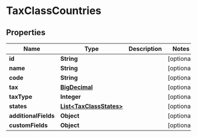 

# TaxClassCountries

## Properties

Name | Type | Description | Notes
------------ | ------------- | ------------- | -------------
**id** | **String** |  |  [optional]
**name** | **String** |  |  [optional]
**code** | **String** |  |  [optional]
**tax** | [**BigDecimal**](BigDecimal.md) |  |  [optional]
**taxType** | **Integer** |  |  [optional]
**states** | [**List&lt;TaxClassStates&gt;**](TaxClassStates.md) |  |  [optional]
**additionalFields** | **Object** |  |  [optional]
**customFields** | **Object** |  |  [optional]




